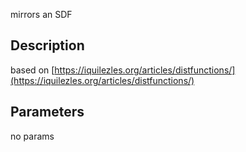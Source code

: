 mirrors an SDF


## Description


based on [https://iquilezles.org/articles/distfunctions/](https://iquilezles.org/articles/distfunctions/)

## Parameters
no params